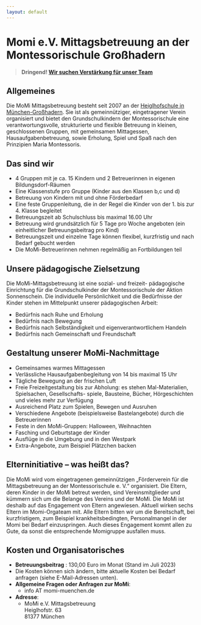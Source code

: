```yaml
---
layout: default
---
```


# Momi e.V. Mittagsbetreuung an der Montessorischule Großhadern

<!-- * TOC
{:toc} -->

>**Dringend! [Wir suchen Verstärkung für unser Team](/stellen)**

## Allgemeines

Die MoMi Mittagsbetreuung besteht seit 2007 an der [Heiglhofschule in München-Großhadern](https://aktionsonnenschein.com/montessori-schule/). Sie ist als gemeinnütziger, eingetragener Verein organisiert und bietet den Grundschulkindern der Montessorischule eine verantwortungsvolle, strukturierte und flexible Betreuung in kleinen, geschlossenen Gruppen, mit gemeinsamen Mittagessen, Hausaufgabenbetreuung, sowie Erholung, Spiel und Spaß nach den Prinzipien Maria Montessoris.

## Das sind wir

* 4 Gruppen mit je ca. 15 Kindern und 2 Betreuerinnen in eigenen Bildungsdorf-Räumen
* Eine Klassenstufe pro Gruppe (Kinder aus den Klassen b,c und d)
* Betreuung von Kindern mit und ohne Förderbedarf
* Eine feste Gruppenleitung, die in der Regel die Kinder
von der 1. bis zur 4. Klasse begleitet
* Betreuungszeit ab Schulschluss bis maximal 16.00 Uhr
* Betreuung wird grundsätzlich für 5 Tage pro Woche
angeboten (ein einheitlicher Betreuungsbeitrag pro Kind)
* Betreuungszeit und einzelne Tage können flexibel, kurzfristig und nach Bedarf gebucht werden
* Die MoMi-Betreuerinnen nehmen regelmäßig an Fortbildungen teil
  
## Unsere pädagogische Zielsetzung
 Die MoMi-Mittagsbetreuung ist eine sozial- und freizeit-
pädagogische Einrichtung für die Grundschulkinder der
Montessorischule der Aktion Sonnenschein. Die individuelle
Persönlichkeit und die Bedürfnisse der Kinder stehen im
Mittelpunkt unserer pädagogischen Arbeit:
* Bedürfnis nach Ruhe und Erholung
* Bedürfnis nach Bewegung
* Bedürfnis nach Selbständigkeit und
    eigenverantwortlichem Handeln
* Bedürfnis nach Gemeinschaft und Freundschaft

## Gestaltung unserer MoMi-Nachmittage
* Gemeinsames warmes Mittagessen
* Verlässliche Hausaufgabenbegleitung von 14 bis
    maximal 15 Uhr
* Tägliche Bewegung an der frischen Luft
* Freie Freizeitgestaltung bis zur Abholung:
    es stehen Mal-Materialien, Spielsachen, Gesellschafts-
    spiele, Bausteine, Bücher, Hörgeschichten und vieles mehr
    zur Verfügung
* Ausreichend Platz zum Spielen, Bewegen und Ausruhen
* Verschiedene Angebote (beispielsweise Bastelangebote) durch
    die Betreuerinnen
* Feste in den MoMi-Gruppen: Halloween, Weihnachten
* Fasching und Geburtstage der Kinder
* Ausflüge in die Umgebung und in den Westpark
* Extra-Angebote, zum Beispiel Plätzchen backen

## Elterninitiative – was heißt das?

  Die MoMi wird vom eingetragenen gemeinnützigen
„Förderverein für die Mittagsbetreuung an der
Montessorischule e. V.“ organisiert. Die Eltern, deren
Kinder in der MoMi betreut werden, sind Vereinsmitglieder
und kümmern sich um die Belange des Vereins und der
MoMi. Die MoMi ist deshalb auf das Engagement von
Eltern angewiesen. Aktuell wirken sechs Eltern im Momi-Orgateam mit. Alle Eltern bitten wir um die Bereitschaft, bei kurzfristigem, zum Beispiel krankheitsbedingten, Personalmangel in der Momi bei Bedarf einzuspringen. Auch dieses Engagement kommt allen zu Gute, da sonst die entsprechende Momigruppe ausfallen muss.

## Kosten und Organisatorisches

* **Betreuungsbeitrag** : 130,00 Euro im Monat (Stand im Juli 2023)
* Die Kosten können sich ändern, bitte aktuelle Kosten bei Bedarf anfragen (siehe E-Mail-Adressen unten).
* **Allgemeine Fragen oder Anfragen zur MoMi**:
    * info AT momi-muenchen.de
* **Adresse**:
    * MoMi e.V. Mittagsbetreuung<br>
Heiglhofstr. 63<br>
81377 München
